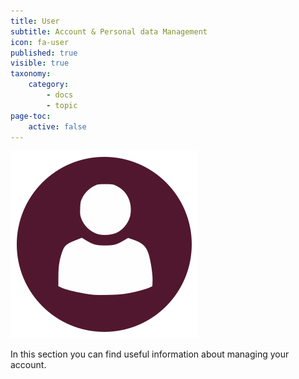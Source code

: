 ```yaml
---
title: User
subtitle: Account & Personal data Management
icon: fa-user
published: true
visible: true
taxonomy:
    category:
        - docs
        - topic
page-toc:
    active: false
---
```


![](user.png)


In this section you can find useful information about managing your account.
<br>
